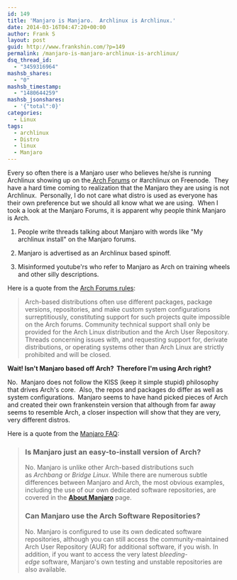 ```yaml
---
id: 149
title: 'Manjaro is Manjaro.  Archlinux is Archlinux.'
date: 2014-03-16T04:47:20+00:00
author: Frank S
layout: post
guid: http://www.frankshin.com/?p=149
permalink: /manjaro-is-manjaro-archlinux-is-archlinux/
dsq_thread_id:
  - "3459316964"
mashsb_shares:
  - "0"
mashsb_timestamp:
  - "1480644259"
mashsb_jsonshares:
  - '{"total":0}'
categories:
  - Linux
tags:
  - archlinux
  - Distro
  - linux
  - Manjaro
---
```

Every so often there is a Manjaro user who believes he/she is running Archlinux showing up on the<a href="https://bbs.archlinux.org/"> Arch Forums</a> or #archlinux on Freenode.  They have a hard time coming to realization that the Manjaro they are using is not Archlinux.  Personally, I do not care what distro is used as everyone has their own preference but we should all know what we are using.  When I took a look at the Manjaro Forums, it is apparent why people think Manjaro is Arch.

1. People write threads talking about Manjaro with words like "My archlinux install" on the Manjaro forums.

2. Manjaro is advertised as an Archlinux based spinoff.

3. Misinformed youtube'rs who refer to Manjaro as Arch on training wheels and other silly descriptions.

Here is a quote from the <a href="https://wiki.archlinux.org/index.php/Forum_etiquette#Arch_Linux_Distribution_Support_ONLY">Arch Forums rules</a>:
<blockquote>Arch-based distributions often use different packages, package versions, repositories, and make custom system configurations surreptitiously, constituting support for such projects quite impossible on the Arch forums. Community technical support shall only be provided for the Arch Linux distribution and the Arch User Repository. Threads concerning issues with, and requesting support for, derivate distributions, or operating systems other than Arch Linux are strictly prohibited and will be closed.</blockquote>
<strong>Wait! Isn't Manjaro based off Arch?  Therefore I'm using Arch right?</strong>

No.  Manjaro does not follow the KISS (keep it simple stupid) philosophy that drives Arch's core.  Also, the repos and packages do differ as well as system configurations.  Manjaro seems to have hand picked pieces of Arch and created their own frankenstein version that although from far away seems to resemble Arch, a closer inspection will show that they are very, very different distros.

Here is a quote from the <a href="http://wiki.manjaro.org/index.php/Manjaro_FAQ#Is_Manjaro_just_an_easy-to-install_version_of_Arch.3F">Manjaro FAQ</a>:
<blockquote>
<h3>Is Manjaro just an easy-to-install version of Arch?</h3>
No. Manjaro is unlike other Arch-based distributions such as <i>Archbang</i> or <i>Bridge Linux</i>. While there are numerous subtle differences between Manjaro and Arch, the most obvious examples, including the use of our own dedicated software repositories, are covered in the <b><a title="About Manjaro" href="http://wiki.manjaro.org/index.php?title=About_Manjaro">About Manjaro</a></b> page.
<h3>Can Manjaro use the Arch Software Repositories?</h3>
No. Manjaro is configured to use its own dedicated software repositories, although you can still access the community-maintained Arch User Repository (AUR) for additional software, if you wish. In addition, if you want to access the very latest <i>bleeding-edge</i> software, Manjaro's own testing and unstable repositories are also available.</blockquote>
&nbsp;
